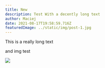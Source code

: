 ```yaml
---
title: New
description: Test With a decently long text
author: Maciej
date: 2021-08-17T19:58:59.716Z
featuredImage: ../static/img/post-1.jpg
---
```


This is a really long text

and img test

![](/static/img/testi-3.jpg)
